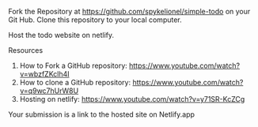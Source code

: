 Fork the Repository at https://github.com/spykelionel/simple-todo on  your Git Hub.
Clone this repository to your local computer.

Host the todo website on netlify. 

Resources

1. How to Fork a GitHub repository: https://www.youtube.com/watch?v=wbzfZKclh4I
2. How to clone a GitHub repository: https://www.youtube.com/watch?v=q9wc7hUrW8U
3. Hosting on netlify: https://www.youtube.com/watch?v=y71SR-KcZCg



Your submission is a link to the hosted site on Netlify.app

